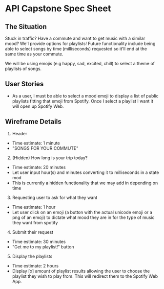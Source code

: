 # API Capstone Spec Sheet

## The Situation

Stuck in traffic? Have a commute and want to get music with a similar mood? We'l provide options for playlists! Future functionality include being able to select songs by time (milliseconds) requested so it'll end at the same time as your commute.

We will be using emojis (e.g happy, sad, excited, chill) to select a theme of playlists of songs.

## User Stories

* As a user, I must be able to select a mood emoji to display a list of public playlists fitting that emoji from Spotify. Once I select a playlist I want it will open up Spotify Web.

## Wireframe Details

1. Header
  * Time estimate: 1 minute
  * "SONGS FOR YOUR COMMUTE"
2. (Hidden) How long is your trip today?
  * Time estimate: 20 minutes
  * Let user input hour(s) and minutes converting it to milliseconds in a state mod
  * This is currently a hidden functionality that we may add in depending on time
3. Requesting user to ask for what they want
  * Time estimate: 1 hour
  * Let user click on an emoji (a button with the actual unicode emoji or a png of an emoji) to dictate what mood they are in for the type of music they want from spotify
4. Submit their request
  * Time estimate: 30 minutes
  * "Get me to my playlist!" button
5. Display the playlists
  * Time estimate: 2 hours
  * Display [x] amount of playlist results allowing the user to choose the playlist they wish to play from. This will redirect them to the Spotify Web App.